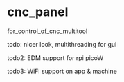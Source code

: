 # cnc_panel
for_control_of_cnc_multitool


todo: nicer look, multithreading for gui

todo2: EDM support for rpi picoW

todo3: WiFi support on app & machine
